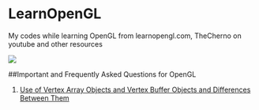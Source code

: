# LearnOpenGL
My codes while learning OpenGL from learnopengl.com, TheCherno on youtube and other resources


![](https://media.giphy.com/media/UVBDc7NgBRuIlZxi8K/giphy.gif)


##Important and Frequently Asked Questions for OpenGL

1. [Use of Vertex Array Objects and Vertex Buffer Objects and Differences Between Them](https://stackoverflow.com/questions/23314787/use-of-vertex-array-objects-and-vertex-buffer-objects)


	 